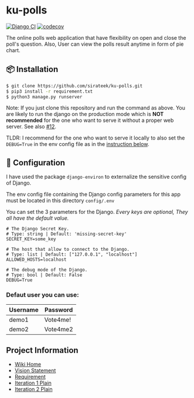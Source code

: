 # ku-polls

[![Django CI](https://github.com/sirateek/ku-polls/actions/workflows/django.yml/badge.svg)](https://github.com/sirateek/ku-polls/actions/workflows/django.yml)
[![codecov](https://codecov.io/gh/sirateek/ku-polls/branch/master/graph/badge.svg?token=1YYGRMFOA3)](https://codecov.io/gh/sirateek/ku-polls)

The online polls web application that have flexibility on open and close the poll's question. Also, User can view the polls result anytime in form of pie chart.

## 📦 Installation

```bash
$ git clone https://github.com/sirateek/ku-polls.git
$ pip3 install -r requirement.txt
$ python3 manage.py runserver
```

Note: If you just clone this repository and run the command as above. You are likely to run the django on the production mode which is **NOT recommended** for the one who want to serve it without a proper web server. See also [#12](https://github.com/sirateek/ku-polls/issues/12#issuecomment-922686620).

TLDR: I recommend for the one who want to serve it locally to also set the `DEBUG=True` in the env config file as in the [instruction below](#-Configuration).

## 🔧 Configuration

I have used the package `django-environ` to externalize the sensitive config of Django.

The env config file containing the Django config parameters for this app must be located in this directory `config/.env`

You can set the 3 parameters for the Django. _Every keys are optional, They all have the default value._

```env
# The Django Secret Key.
# Type: string | Default: 'missing-secret-key'
SECRET_KEY=some_key

# The host that allow to connect to the Django.
# Type: list | Default: ["127.0.0.1", "localhost"]
ALLOWED_HOSTS=localhost

# The debug mode of the Django.
# Type: bool | Default: False
DEBUG=True
```

### Defaut user you can use:

| Username | Password |
| -------- | -------- |
| demo1    | Vote4me! |
| demo2    | Vote4me2 |

## Project Information

- [Wiki Home](../../wiki/Home)
- [Vision Statement](../../wiki/Vision%20Statement)
- [Requirement](../../wiki/Requirements)
- [Iteration 1 Plain](../../wiki/Iteration%201)
- [Iteration 2 Plain](../../wiki/Iteration%202)
